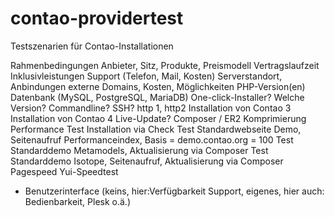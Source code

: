 # contao-providertest
Testszenarien für Contao-Installationen

Rahmenbedingungen
Anbieter, Sitz, Produkte, Preismodell
Vertragslaufzeit
Inklusivleistungen
Support (Telefon, Mail, Kosten)
Serverstandort, Anbindungen
externe Domains, Kosten, Möglichkeiten
PHP-Version(en)
Datenbank (MySQL, PostgreSQL, MariaDB)
One-click-Installer? Welche Version?
Commandline?
SSH?
http 1, http2
Installation von Contao 3
Installation von Contao 4
Live-Update?
Composer / ER2
Komprimierung
Performance
Test Installation via Check
Test Standardwebseite Demo, Seitenaufruf
Performanceindex, Basis = demo.contao.org = 100
Test Standarddemo Metamodels, Aktualisierung via Composer
Test Standarddemo Isotope, Seitenaufruf, Aktualisierung via Composer
Pagespeed
Yui-Speedtest
- Benutzerinterface (keins, hier:Verfügbarkeit Support, eigenes, hier auch: Bedienbarkeit, Plesk o.ä.)


